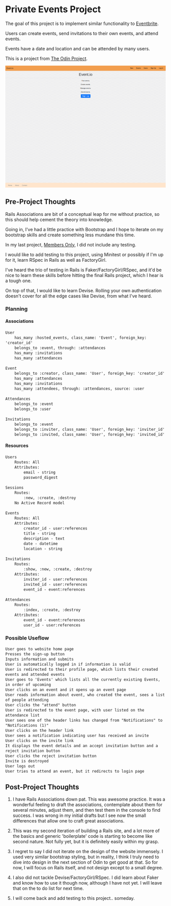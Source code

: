 # Private Events Project

The goal of this project is to implement similar functionality to [Eventbrite](https://www.eventbrite.com).

Users can create events, send invitations to their own events, and attend events.

Events have a date and location and can be attended by many users.

This is a project from [The Odin Project](https://www.theodinproject.com/courses/ruby-on-rails/lessons/associations).

![Screenshot](/screenshot.png)

## Pre-Project Thoughts

Rails Associations are bit of a conceptual leap for me without practice, so this should help cement the theory into knowledge.

Going in, I've had a little practice with Bootstrap and I hope to iterate on my bootstrap skills and create something less mundane this time.

In my last project, [Members Only](https://github.com/JonathanYiv/members-only), I did not include any testing.

I would like to add testing to this project, using Minitest or possibly if I'm up for it, learn RSpec in Rails as well as FactoryGirl.

I've heard the trio of testing in Rails is Faker/FactoryGirl/RSpec, and it'd be nice to learn these skills before hitting the final Rails project, which I hear is a tough one.

On top of that, I would like to learn Devise. Rolling your own authentication doesn't cover for all the edge cases like Devise, from what I've heard.

### Planning

#### Associations

```
User
	has_many :hosted_events, class_name: 'Event', foreign_key: 'creator_id'
	belongs_to :event, through: :attendances
	has_many :invitations
	has_many :attendances

Event
	belongs_to :creator, class_name: 'User', foreign_key: 'creator_id'
	has_many :attendances
	has_many :invitations
	has_many :attendees, through: :attendances, source: :user

Attendances
	belongs_to :event
	belongs_to :user

Invitations
	belongs_to :event
	belongs_to :inviter, class_name: 'User', foreign_key: 'inviter_id' 
	belongs_to :invited, class_name: 'User', foreign_key: 'invited_id'
```

#### Resources

```
Users
	Routes: All
	Attributes:
		email - string
		password_digest

Sessions
	Routes:
		:new, :create, :destroy
	No Active Record model

Events
	Routes: All
	Attributes:
		creator_id - user:references
		title - string
		description - text
		date - datetime
		location - string

Invitations
	Routes:
		:show, :new, :create, :destroy
	Attributes:
		inviter_id - user:references
		invited_id - user:references
		event_id - event:references

Attendances
	Routes:
		:index, :create, :destroy
	Attributes:
		event_id - event:references
		user_id - user:references
```

### Possible Useflow

```
User goes to website home page
Presses the sign-up button
Inputs information and submits
User is automatically logged in if information is valid
User is redirected to their profile page, which lists their created events and attended events
User goes to 'Events' which lists all the currently existing Events, in order of upcoming
User clicks on an event and it opens up an event page
User reads information about event, who created the event, sees a list of people attending
User clicks the "attend" button
User is redirected to the event page, with user listed on the attendance list
User sees one of the header links has changed from "Notifications" to "Notifications (1)"
User clicks on the header link
User sees a notification indicating user has received an invite
User clicks on the invite link
It displays the event details and an accept invitation button and a reject invitation button
User clicks the reject invitation button
Invite is destroyed
User logs out
User tries to attend an event, but it redirects to login page
```

## Post-Project Thoughts

1. I have Rails Associations down pat. This was awesome practice. It was a wonderful feeling to draft the associations, contemplate about them for several minutes, adjust them, and then test them in the console to find success. I was wrong in my initial drafts but I see now the small differences that allow one to craft great associations.

2. This was my second iteration of building a Rails site, and a lot more of the basics and generic 'boilerplate' code is starting to become like second nature. Not fully yet, but it is definitely easily within my grasp.

3. I regret to say I did not iterate on the design of the website immensely. I used very similar bootstrap styling, but in reality, I think I truly need to dive into design in the next section of Odin to get good at that. So for now, I will focus on Rails itself, and not design except to a small degree.

4. I also did not tackle Devise/FactoryGirl/RSpec. I did learn about Faker and know how to use it though now, although I have not yet. I will leave that on the to do list for next time.

5. I will come back and add testing to this project.. someday.
